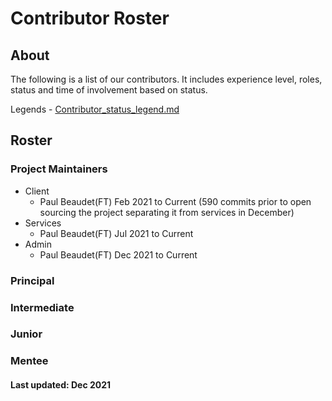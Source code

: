 # Contributor Roster

## About

The following is a list of our contributors. It includes experience level, roles, status and time of involvement based on status.

Legends - [Contributor_status_legend.md](Contributor_status_legend.md)

## Roster

### Project Maintainers

- Client
  - Paul Beaudet(FT) Feb 2021 to Current (590 commits prior to open sourcing the project separating it from services in December)
- Services
  - Paul Beaudet(FT) Jul 2021 to Current
- Admin
  - Paul Beaudet(FT) Dec 2021 to Current

### Principal

### Intermediate

### Junior

### Mentee

#### Last updated: Dec 2021
